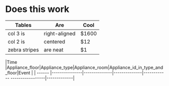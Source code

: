 
# Does this work


| Tables        | Are           | Cool  |
| ------------- |-------------  | ----- |
| col 3 is      | right-aligned | $1600 |
| col 2 is      | centered      |   $12 |
| zebra stripes | are neat      |    $1 |


|Time    |Appliance_floor|Appliance_type|Appliance_room|Appliance_id_in_type_and_floor|Event        |
| ------ |---------------|--------------|--------------|------------ -----------------|-------------|

